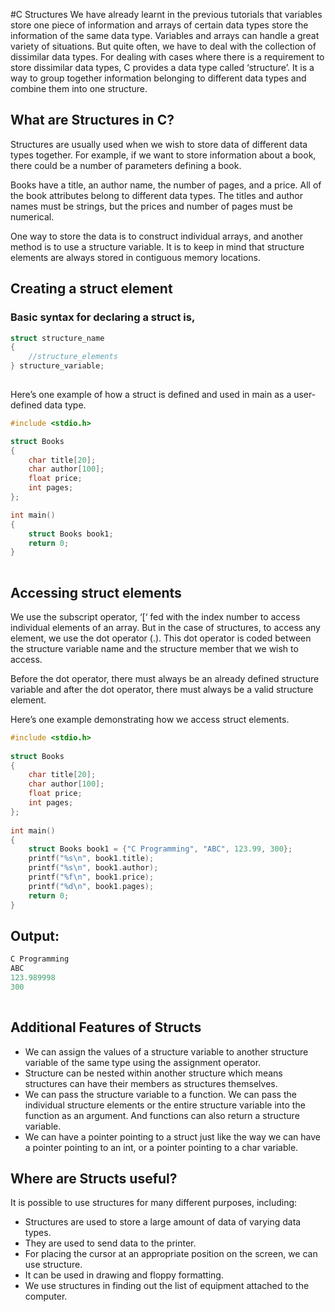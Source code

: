 #C Structures
We have already learnt in the previous tutorials that variables store one piece of information and arrays of certain data types store the information of the same data type. Variables and arrays can handle a great variety of situations. But quite often, we have to deal with the collection of dissimilar data types. For dealing with cases where there is a requirement to store dissimilar data types, C provides a data type called ‘structure’. It is a way to group together information belonging to different data types and combine them into one structure.

 

## What are Structures in C?
Structures are usually used when we wish to store data of different data types together. For example, if we want to store information about a book, there could be a number of parameters defining a book. 

Books have a title, an author name, the number of pages, and a price. All of the book attributes belong to different data types. The titles and author names must be strings, but the prices and number of pages must be numerical. 

 

One way to store the data is to construct individual arrays, and another method is to use a structure variable. It is to keep in mind that structure elements are always stored in contiguous memory locations.

 

## Creating a struct element
### Basic syntax for declaring a struct is,

``` c
struct structure_name
{
    //structure_elements
} structure_variable;
 
```

Here’s one example of how a struct is defined and used in main as a user-defined data type.

``` c
#include <stdio.h>

struct Books
{
    char title[20];
    char author[100];
    float price;
    int pages;
};

int main()
{
    struct Books book1;
    return 0;
}
 
```

## Accessing struct elements
We use the subscript operator, ‘[‘ fed with the index number to access individual elements of an array. But in the case of structures, to access any element, we use the dot operator (.). This dot operator is coded between the structure variable name and the structure member that we wish to access. 

Before the dot operator, there must always be an already defined structure variable and after the dot operator, there must always be a valid structure element.

 

Here’s one example demonstrating how we access struct elements.

``` c
#include <stdio.h>
 
struct Books
{
    char title[20];
    char author[100];
    float price;
    int pages;
};
 
int main()
{
    struct Books book1 = {"C Programming", "ABC", 123.99, 300};
    printf("%s\n", book1.title);
    printf("%s\n", book1.author);
    printf("%f\n", book1.price);
    printf("%d\n", book1.pages);
    return 0;
}
```
## Output:

``` c
C Programming
ABC
123.989998
300
 
```
## Additional Features of Structs
- We can assign the values of a structure variable to another structure variable of the same type using the assignment operator.
- Structure can be nested within another structure which means structures can have their members as structures themselves.
- We can pass the structure variable to a function. We can pass the individual structure elements or the entire structure variable into the function as an argument. And functions can also return a structure variable. 
- We can have a pointer pointing to a struct just like the way we can have a pointer pointing to an int, or a pointer pointing to a char variable.
 

## Where are Structs useful?
It is possible to use structures for many different purposes, including:

- Structures are used to store a large amount of data of varying data types.
- They are used to send data to the printer.
- For placing the cursor at an appropriate position on the screen, we can use structure.
- It can be used in drawing and floppy formatting.
- We use structures in finding out the list of equipment attached to the computer.